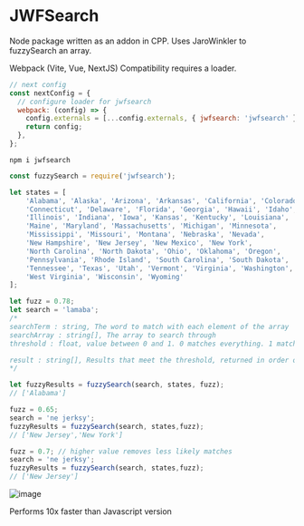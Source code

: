 # JWFSearch

Node package written as an addon in CPP. Uses JaroWinkler to fuzzySearch an array.

Webpack (Vite, Vue, NextJS) Compatibility requires a loader.

```js
// next config
const nextConfig = {
  // configure loader for jwfsearch
  webpack: (config) => {
    config.externals = [...config.externals, { jwfsearch: 'jwfsearch' }];
    return config;
  },
};
```

```
npm i jwfsearch
```

```js
const fuzzySearch = require('jwfsearch');

let states = [
    'Alabama', 'Alaska', 'Arizona', 'Arkansas', 'California', 'Colorado',
    'Connecticut', 'Delaware', 'Florida', 'Georgia', 'Hawaii', 'Idaho',
    'Illinois', 'Indiana', 'Iowa', 'Kansas', 'Kentucky', 'Louisiana',
    'Maine', 'Maryland', 'Massachusetts', 'Michigan', 'Minnesota',
    'Mississippi', 'Missouri', 'Montana', 'Nebraska', 'Nevada',
    'New Hampshire', 'New Jersey', 'New Mexico', 'New York',
    'North Carolina', 'North Dakota', 'Ohio', 'Oklahoma', 'Oregon',
    'Pennsylvania', 'Rhode Island', 'South Carolina', 'South Dakota',
    'Tennessee', 'Texas', 'Utah', 'Vermont', 'Virginia', 'Washington',
    'West Virginia', 'Wisconsin', 'Wyoming'
];

let fuzz = 0.78;
let search = 'lamaba';
/*
searchTerm : string, The word to match with each element of the array
searchArray : string[], The array to search through
threshold : float, value between 0 and 1. 0 matches everything. 1 matches only the exact string

result : string[], Results that meet the threshold, returned in order of best match -> worst match
*/

let fuzzyResults = fuzzySearch(search, states, fuzz);
// ['Alabama']

fuzz = 0.65;
search = 'ne jerksy';
fuzzyResults = fuzzySearch(search, states,fuzz);
// ['New Jersey','New York']

fuzz = 0.7; // higher value removes less likely matches
search = 'ne jerksy';
fuzzyResults = fuzzySearch(search, states,fuzz);
// ['New Jersey']
```

![image](https://github.com/brandonetter/FuzzySearch-CPP-Addon/assets/4108484/9c7558ad-2ea3-46e1-999c-c8728e8425a6)

Performs 10x faster than Javascript version
